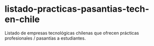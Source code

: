 # listado-practicas-pasantias-tech-en-chile
Listado de empresas tecnológicas chilenas que ofrecen prácticas profesionales / pasantías a estudiantes.

